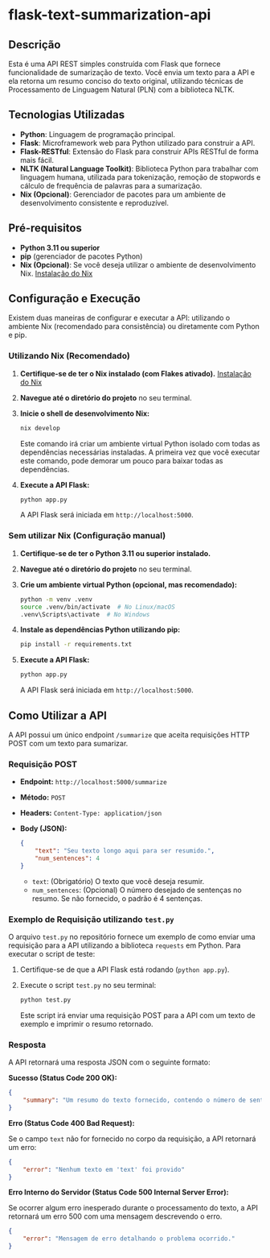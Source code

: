 # flask-text-summarization-api

## Descrição

Esta é uma API REST simples construída com Flask que fornece funcionalidade de sumarização de texto. Você envia um texto para a API e ela retorna um resumo conciso do texto original, utilizando técnicas de Processamento de Linguagem Natural (PLN) com a biblioteca NLTK.

## Tecnologias Utilizadas

*   **Python**: Linguagem de programação principal.
*   **Flask**: Microframework web para Python utilizado para construir a API.
*   **Flask-RESTful**: Extensão do Flask para construir APIs RESTful de forma mais fácil.
*   **NLTK (Natural Language Toolkit)**: Biblioteca Python para trabalhar com linguagem humana, utilizada para tokenização, remoção de stopwords e cálculo de frequência de palavras para a sumarização.
*   **Nix (Opcional)**: Gerenciador de pacotes para um ambiente de desenvolvimento consistente e reproduzível.

## Pré-requisitos

*   **Python 3.11 ou superior**
*   **pip** (gerenciador de pacotes Python)
*   **Nix (Opcional)**: Se você deseja utilizar o ambiente de desenvolvimento Nix. [Instalação do Nix](https://nixos.org/download.html)

## Configuração e Execução

Existem duas maneiras de configurar e executar a API: utilizando o ambiente Nix (recomendado para consistência) ou diretamente com Python e pip.

### Utilizando Nix (Recomendado)

1.  **Certifique-se de ter o Nix instalado (com Flakes ativado).** [Instalação do Nix](https://nixos.org/download.html)
2.  **Navegue até o diretório do projeto** no seu terminal.
3.  **Inicie o shell de desenvolvimento Nix:**

    ```bash
    nix develop
    ```

    Este comando irá criar um ambiente virtual Python isolado com todas as dependências necessárias instaladas. A primeira vez que você executar este comando, pode demorar um pouco para baixar todas as dependências.
4.  **Execute a API Flask:**

    ```bash
    python app.py
    ```

    A API Flask será iniciada em `http://localhost:5000`. 

### Sem utilizar Nix (Configuração manual)

1.  **Certifique-se de ter o Python 3.11 ou superior instalado.**
2.  **Navegue até o diretório do projeto** no seu terminal.
3.  **Crie um ambiente virtual Python (opcional, mas recomendado):**

    ```bash
    python -m venv .venv
    source .venv/bin/activate  # No Linux/macOS
    .venv\Scripts\activate  # No Windows
    ```
4.  **Instale as dependências Python utilizando pip:**

    ```bash
    pip install -r requirements.txt
    ```
5.  **Execute a API Flask:**

    ```bash
    python app.py
    ```

    A API Flask será iniciada em `http://localhost:5000`.

## Como Utilizar a API

A API possui um único endpoint `/summarize` que aceita requisições HTTP POST com um texto para sumarizar.

### Requisição POST

*   **Endpoint:** `http://localhost:5000/summarize`
*   **Método:** `POST`
*   **Headers:** `Content-Type: application/json`
*   **Body (JSON):**

    ```json
    {
        "text": "Seu texto longo aqui para ser resumido.",
        "num_sentences": 4
    }
    ```

    *   `text`: (Obrigatório) O texto que você deseja resumir.
    *   `num_sentences`: (Opcional) O número desejado de sentenças no resumo. Se não fornecido, o padrão é 4 sentenças.

### Exemplo de Requisição utilizando `test.py`

O arquivo `test.py` no repositório fornece um exemplo de como enviar uma requisição para a API utilizando a biblioteca `requests` em Python. Para executar o script de teste:

1.  Certifique-se de que a API Flask está rodando (`python app.py`).
2.  Execute o script `test.py` no seu terminal:

    ```bash
    python test.py
    ```

    Este script irá enviar uma requisição POST para a API com um texto de exemplo e imprimir o resumo retornado.

### Resposta

A API retornará uma resposta JSON com o seguinte formato:

**Sucesso (Status Code 200 OK):**

```json
{
    "summary": "Um resumo do texto fornecido, contendo o número de sentenças solicitado."
}
```

**Erro (Status Code 400 Bad Request):**

Se o campo `text` não for fornecido no corpo da requisição, a API retornará um erro:

```json
{
    "error": "Nenhum texto em 'text' foi provido"
}
```

**Erro Interno do Servidor (Status Code 500 Internal Server Error):**

Se ocorrer algum erro inesperado durante o processamento do texto, a API retornará um erro 500 com uma mensagem descrevendo o erro.

```json
{
    "error": "Mensagem de erro detalhando o problema ocorrido."
}
```

